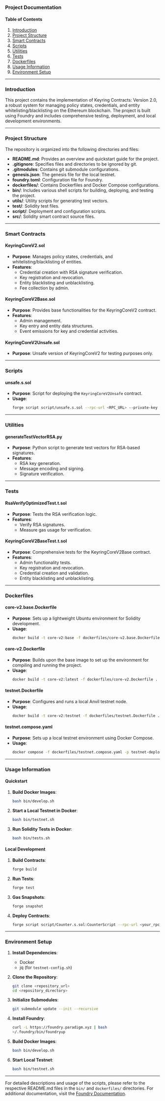 ### Project Documentation

#### Table of Contents
1. [Introduction](#introduction)
2. [Project Structure](#project-structure)
3. [Smart Contracts](#smart-contracts)
4. [Scripts](#scripts)
5. [Utilities](#utilities)
6. [Tests](#tests)
7. [Dockerfiles](#dockerfiles)
8. [Usage Information](#usage-information)
9. [Environment Setup](#environment-setup)

---

### Introduction

This project contains the implementation of Keyring Contracts: Version 2.0, a robust system for managing policy states, credentials, and entity whitelisting/blacklisting on the Ethereum blockchain. The project is built using Foundry and includes comprehensive testing, deployment, and local development environments.

---

### Project Structure

The repository is organized into the following directories and files:

- **README.md**: Provides an overview and quickstart guide for the project.
- **.gitignore**: Specifies files and directories to be ignored by git.
- **.gitmodules**: Contains git submodule configurations.
- **genesis.json**: The genesis file for the local testnet.
- **foundry.toml**: Configuration file for Foundry.
- **dockerfiles/**: Contains Dockerfiles and Docker Compose configurations.
- **bin/**: Includes various shell scripts for building, deploying, and testing the project.
- **utils/**: Utility scripts for generating test vectors.
- **test/**: Solidity test files.
- **script/**: Deployment and configuration scripts.
- **src/**: Solidity smart contract source files.

---

### Smart Contracts

#### KeyringCoreV2.sol

- **Purpose**: Manages policy states, credentials, and whitelisting/blacklisting of entities.
- **Features**:
  - Credential creation with RSA signature verification.
  - Key registration and revocation.
  - Entity blacklisting and unblacklisting.
  - Fee collection by admin.

#### KeyringCoreV2Base.sol

- **Purpose**: Provides base functionalities for the KeyringCoreV2 contract.
- **Features**:
  - Admin management.
  - Key entry and entity data structures.
  - Event emissions for key and credential activities.

#### KeyringCoreV2Unsafe.sol

- **Purpose**: Unsafe version of KeyringCoreV2 for testing purposes only.

---

### Scripts

#### unsafe.s.sol

- **Purpose**: Script for deploying the `KeyringCoreV2Unsafe` contract.
- **Usage**:
  ```sh
  forge script script/unsafe.s.sol --rpc-url <RPC_URL> --private-key <PRIVATE_KEY>
  ```

---

### Utilities

#### generateTestVectorRSA.py

- **Purpose**: Python script to generate test vectors for RSA-based signatures.
- **Features**:
  - RSA key generation.
  - Message encoding and signing.
  - Signature verification.

---

### Tests

#### RsaVerifyOptimizedTest.t.sol

- **Purpose**: Tests the RSA verification logic.
- **Features**:
  - Verify RSA signatures.
  - Measure gas usage for verification.

#### KeyringCoreV2BaseTest.t.sol

- **Purpose**: Comprehensive tests for the KeyringCoreV2Base contract.
- **Features**:
  - Admin functionality tests.
  - Key registration and revocation.
  - Credential creation and validation.
  - Entity blacklisting and unblacklisting.

---

### Dockerfiles

#### core-v2.base.Dockerfile

- **Purpose**: Sets up a lightweight Ubuntu environment for Solidity development.
- **Usage**:
  ```sh
  docker build -t core-v2:base -f dockerfiles/core-v2.base.Dockerfile .
  ```

#### core-v2.Dockerfile

- **Purpose**: Builds upon the base image to set up the environment for compiling and running the project.
- **Usage**:
  ```sh
  docker build -t core-v2:latest -f dockerfiles/core-v2.Dockerfile .
  ```

#### testnet.Dockerfile

- **Purpose**: Configures and runs a local Anvil testnet node.
- **Usage**:
  ```sh
  docker build -t core-v2:testnet -f dockerfiles/testnet.Dockerfile .
  ```

#### testnet.compose.yaml

- **Purpose**: Sets up a local testnet environment using Docker Compose.
- **Usage**:
  ```sh
  docker compose -f dockerfiles/testnet.compose.yaml -p testnet-deployment up
  ```

---

### Usage Information

#### Quickstart

1. **Build Docker Images**:
   ```sh
   bash bin/develop.sh
   ```

2. **Start a Local Testnet in Docker**:
   ```sh
   bash bin/testnet.sh
   ```

3. **Run Solidity Tests in Docker**:
   ```sh
   bash bin/tests.sh
   ```

#### Local Development

1. **Build Contracts**:
   ```sh
   forge build
   ```

2. **Run Tests**:
   ```sh
   forge test
   ```

3. **Gas Snapshots**:
   ```sh
   forge snapshot
   ```

4. **Deploy Contracts**:
   ```sh
   forge script script/Counter.s.sol:CounterScript --rpc-url <your_rpc_url> --private-key <your_private_key>
   ```

---

### Environment Setup

1. **Install Dependencies**:
   - Docker
   - jq (for `testnet-config.sh`)

2. **Clone the Repository**:
   ```sh
   git clone <repository_url>
   cd <repository_directory>
   ```

3. **Initialize Submodules**:
   ```sh
   git submodule update --init --recursive
   ```

4. **Install Foundry**:
   ```sh
   curl -L https://foundry.paradigm.xyz | bash
   ~/.foundry/bin/foundryup
   ```

5. **Build Docker Images**:
   ```sh
   bash bin/develop.sh
   ```

6. **Start Local Testnet**:
   ```sh
   bash bin/testnet.sh
   ```

---

For detailed descriptions and usage of the scripts, please refer to the respective README.md files in the `bin/` and `dockerfiles/` directories. For additional documentation, visit the [Foundry Documentation](https://book.getfoundry.sh/).
